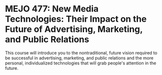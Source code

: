 # MEJO 477: New Media Technologies: Their Impact on the Future of Advertising, Marketing, and Public Relations

This course will introduce you to the nontraditional, future vision required to be successful in advertising, marketing, and public relations and the more personal, individualized technologies that will grab people's attention in the future.
